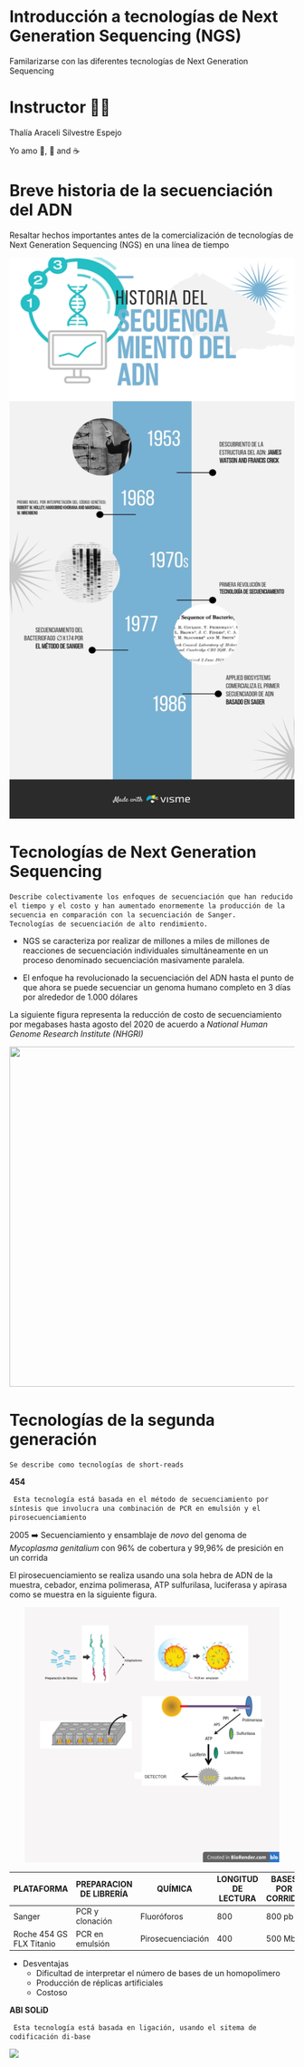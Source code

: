 # Introducción a tecnologías de Next Generation Sequencing (NGS)
Familarizarse con las diferentes tecnologías de Next Generation Sequencing 

# Instructor 👩‍🏫  
Thalía Araceli Silvestre Espejo 

Yo amo 🎤, 💃 and ☕


# Breve historia de la secuenciación del ADN
Resaltar hechos importantes antes de la comercialización de tecnologías de Next Generation Sequencing (NGS) en una línea de tiempo

<p align="center">
<img src="project-2021-05-20_10-05_AM.jpg" width="700" height="990" >

# Tecnologías de Next Generation Sequencing

```
Describe colectivamente los enfoques de secuenciación que han reducido el tiempo y el costo y han aumentado enormemente la producción de la secuencia en comparación con la secuenciación de Sanger. 
Tecnologías de secuenciación de alto rendimiento.
```
* NGS se caracteriza por realizar de millones a miles de millones de reacciones de secuenciación individuales simultáneamente en un proceso denominado secuenciación masivamente paralela.

* El enfoque ha revolucionado la secuenciación del ADN hasta el punto de que ahora se puede secuenciar un genoma humano completo en 3 días por alrededor de 1.000 dólares

 La siguiente figura representa la reducción de costo de secuenciamiento por megabases hasta agosto del 2020 de acuerdo a *National Human Genome
Research Institute (NHGRI)*
<p align="center">
<img src="https://www.genome.gov/sites/default/files/inline-images/NHGRISequencing_Cost_per_Megabase_Aug2020.jpg"  width="650" height="600">
 
 # Tecnologías de la segunda generación
 
```
Se describe como tecnologías de short-reads
```
**454**
 ```
  Esta tecnología está basada en el método de secuenciamiento por síntesis que involucra una combinación de PCR en emulsión y el pirosecuenciamiento
  ```
  2005 ➡️ Secuenciamiento y ensamblaje de *novo* del genoma de *Mycoplasma genitalium* con 96% de cobertura y 99,96% de presición en un corrida
  
 El pirosecuenciamiento se realiza usando una sola hebra de ADN de la muestra, cebador, enzima polimerasa, ATP sulfurilasa, luciferasa y apirasa como se muestra  en la siguiente figura. 

<p align="center">
<img src="https://github.com/bioinfoperu/Introduccion_Next_Genetarion_Sequencing/blob/main/Start-Here!.png" width="450" height="450">
 
 | PLATAFORMA | PREPARACION DE LIBRERÍA | QUÍMICA | LONGITUD DE LECTURA | BASES POR CORRIDA | DURACION |
| ------------ | ------------- | ------------ | ------------- | ------------ | ------------- |
| Sanger |	PCR y clonación	| Fluoróforos	| 800	|800 pb	|3 horas |
| Roche 454 GS FLX Titanio |	PCR en emulsión	| Pirosecuenciación	| 400	| 500 Mb	| 10 h |
 
 
* Desventajas
  - Dificultad de interpretar el número de bases de un homopolímero
  - Producción de réplicas artificiales 
  - Costoso 
 
 
**ABI SOLiD**
 
 ```
  Esta tecnología está basada en ligación, usando el sitema de codificación di-base
  ```
<img src="https://www.researchgate.net/figure/Applied-Biosystems-SOLiD-Ligase-enzyme-combines-fluorescently-labeled-interrogation_fig1_266740630" >
